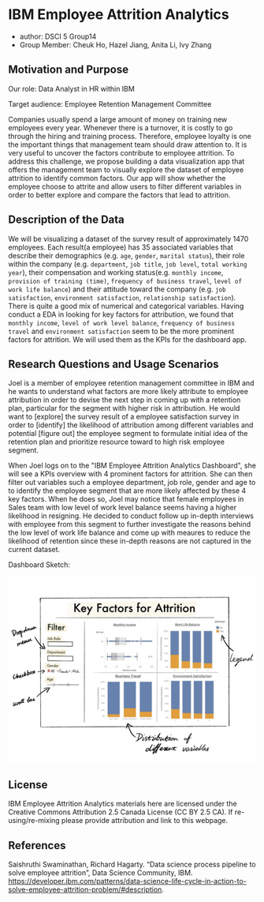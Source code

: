 # IBM Employee Attrition Analytics
- author: DSCI 5 Group14
- Group Member: Cheuk Ho, Hazel Jiang, Anita Li, Ivy Zhang

## Motivation and Purpose

Our role: Data Analyst in HR within IBM

Target audience: Employee Retention Management Committee

Companies usually spend a large amount of money on training new employees every year. Whenever there is a turnover, it is costly to go through the hiring and training process. Therefore, employee loyalty is one the important things that management team should draw attention to. It is very useful to uncover the factors contribute to employee attrition. To address this challenge, we propose building a data visualization app that offers the management team to visually explore the dataset of employee attrition to identify common factors. Our app will show whether the employee choose to attrite and allow users to filter different variables in order to better explore and compare the factors that lead to attrition.


## Description of the Data

We will be visualizing a dataset of the survey result of approximately 1470 employees. Each result(a employee) has 35 associated variables that describe their demographics (e.g. `age`, `gender`, `marital status`), their role within the company (e.g. `department`, `job title`, `job level`, `total working year`), their compensation and working status(e.g. `monthly income`, `provision of training (time)`, `frequency of business travel`, `level of work life balance`) and their attitude toward the company (e.g. `job satisfaction`, `environment satisfaction`, `relationship satisfaction`). There is quite a good mix of numerical and categorical variables. Having conduct a EDA in looking for key factors for attribution, we found that `monthly income`, `level of work level balance`, `frequency of business travel` and `environment satisfaction` seem to be the more prominent factors for attrition. We will used them as the KPIs for the dashboard app.


## Research Questions and Usage Scenarios

Joel is a member of employee retention management committee in IBM and he wants to understand what factors are more likely attribute to employee attribution in order to devise the next step in coming up with a retention plan, particular for the segment with higher risk in attribution. He would want to [explore] the survey result of a employee satisfaction survey in order to [identify] the likelihood of attribution among different variables and potential [figure out] the employee segment to formulate initial idea of the retention plan and prioritize resource toward to high risk employee segment. 

When Joel logs on to the "IBM Employee Attrition Analytics Dashboard", she will see a KPIs overview with 4 prominent factors for attrition. She can then filter out variables such a employee department, job role, gender and age to to identify the employee segment that are more likely affected by these 4 key factors. When he does so, Joel may notice that female employees in Sales team with low level of work level balance seems having a higher likelihood in resigning. He decided to conduct follow up in-depth interviews with employee from this segment to further investigate the reasons behind the low level of work life balance and come up with meaures to reduce the likelihood of retention since these in-depth reasons are not captured in the current dataset.

Dashboard Sketch:

![](app_sketch.png)
  
## License
IBM Employee Attrition Analytics materials here are licensed under the Creative Commons Attribution 2.5 Canada License (CC BY 2.5 CA). If re-using/re-mixing please provide attribution and link to this webpage.

## References

Saishruthi Swaminathan, Richard Hagarty. “Data science process pipeline to solve employee attrition”, Data Science Community, IBM. https://developer.ibm.com/patterns/data-science-life-cycle-in-action-to-solve-employee-attrition-problem/#description.
